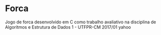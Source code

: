 # Forca
Jogo de forca desenvolvido em C como trabalho avaliativo na disciplina de Algoritmos e Estrutura de Dados 1 - UTFPR-CM 2017/01
yahoo
